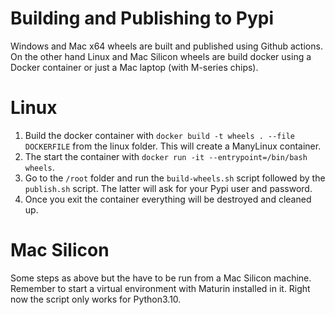 # Building and Publishing to Pypi

Windows and Mac x64 wheels are built and published using Github actions. On the other
hand Linux and Mac Silicon wheels are build docker using a Docker container or just a
Mac laptop (with M-series chips).

# Linux
1. Build the docker container with `docker build -t wheels . --file DOCKERFILE` from the
   linux folder. This will create a ManyLinux container.
2. The start the container with `docker run -it --entrypoint=/bin/bash wheels`.
3. Go to the `/root` folder and run the `build-wheels.sh` script followed by the
   `publish.sh` script. The latter will ask for your Pypi user and password.
4. Once you exit the container everything will be destroyed and cleaned up.

# Mac Silicon
Some steps as above but the have to be run from a Mac Silicon machine. Remember to start
a virtual environment with Maturin installed in it. Right now the script only works for
Python3.10.

